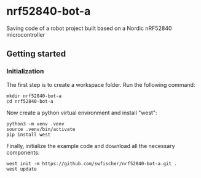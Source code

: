 # nrf52840-bot-a

Saving code of a robot project built based on a Nordic nRF52840 microcontroller

## Getting started

### Initialization
The first step is to create a workspace folder. Run the following command:
```shell
mkdir nrf52840-bot-a
cd nrf52840-bot-a
```
Now create a python virtual environment and install "west":
```shell
python3 -m venv .venv
source .venv/bin/activate
pip install west
```
Finally, initialize the example code and download all the necessary components:
```shell
west init -m https://github.com/swfischer/nrf52840-bot-a.git .
west update
```

